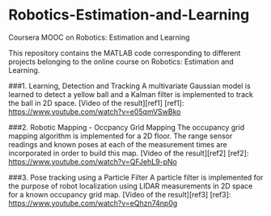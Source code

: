 # Robotics-Estimation-and-Learning
Coursera MOOC on  Robotics: Estimation and Learning

This repository contains the MATLAB code corresponding to different projects belonging to the online course on Robotics: Estimation and Learning.

###1. Learning, Detection and Tracking
A multivariate Gaussian model is learned to detect a yellow ball and a Kalman filter is implemented to track the ball in 2D space. [Video of the result][ref1]
[ref1]: https://www.youtube.com/watch?v=e05qmVSwBko

###2. Robotic Mapping - Occpancy Grid Mapping
The occupancy grid mapping algorithm is implemented for a 2D floor. The range sensor readings and known poses at each of the measurement times are incorporated in order to build this map. [Video of the result][ref2]
[ref2]: https://www.youtube.com/watch?v=QFJehL9-pNo

###3. Pose tracking using a Particle Filter
A particle filter is implemented for the purpose of robot localization using LIDAR measurements in 2D space for a known occupancy grid map. [Video of the result][ref3]
[ref3]: https://www.youtube.com/watch?v=eQhzn74np0g
